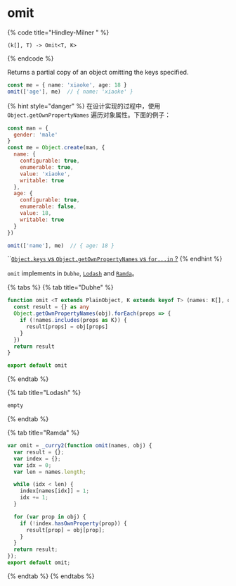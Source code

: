 # omit



{% code title="Hindley-Milner " %}
```text
(k[], T) -> Omit<T, K>
```
{% endcode %}

Returns a partial copy of an object omitting the keys specified.

```typescript
const me = { name: 'xiaoke', age: 18 }
omit(['age'], me)  // { name: 'xiaoke' }
```

{% hint style="danger" %}
在设计实现的过程中，使用 `Object.getOwnPropertyNames` 遍历对象属性。下面的例子：

```javascript
const man = {
  gender: 'male'
}
const me = Object.create(man, {
  name: {
    configurable: true,
    enumerable: true,
    value: 'xiaoke',
    writable: true
  },
  age: {
    configurable: true,
    enumerable: false,
    value: 18,
    writable: true
  }
})

omit(['name'], me)  // { age: 18 }
```

\`\`[`Object.keys` vs `Object.getOwnPropertyNames` vs `for...in` ?](https://github.com/maoxiaoke/xiaokedada/blob/master/assets/Iterate%20Object%20property.png?raw=true)
{% endhint %}

`omit` implements in `Dubhe`, [`Lodash`](https://lodash.com/) and [`Ramda`](https://ramdajs.com/)。

{% tabs %}
{% tab title="Dubhe" %}
```typescript
function omit <T extends PlainObject, K extends keyof T> (names: K[], obj: T): Omit<T, K> {
  const result = {} as any
  Object.getOwnPropertyNames(obj).forEach(props => {
    if (!names.includes(props as K)) {
      result[props] = obj[props]
    }
  })
  return result
}

export default omit
```
{% endtab %}

{% tab title="Lodash" %}
```javascript
empty
```
{% endtab %}

{% tab title="Ramda" %}
```javascript
var omit = _curry2(function omit(names, obj) {
  var result = {};
  var index = {};
  var idx = 0;
  var len = names.length;

  while (idx < len) {
    index[names[idx]] = 1;
    idx += 1;
  }

  for (var prop in obj) {
    if (!index.hasOwnProperty(prop)) {
      result[prop] = obj[prop];
    }
  }
  return result;
});
export default omit;
```
{% endtab %}
{% endtabs %}



